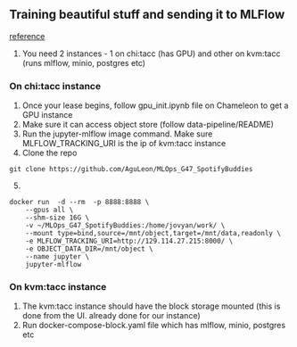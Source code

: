 ## Training beautiful stuff and sending it to MLFlow

[reference](https://edstem.org/us/courses/74594/discussion/6556846)

1. You need 2 instances - 1 on chi:tacc (has GPU) and other on kvm:tacc (runs mlflow, minio, postgres etc)

### On chi:tacc instance
1. Once your lease begins, follow gpu_init.ipynb file on Chameleon to get a GPU instance
2. Make sure it can access object store (follow data-pipeline/README)
3. Run the jupyter-mlflow image command. Make sure MLFLOW_TRACKING_URI is the ip of kvm:tacc instance
4. Clone the repo
```
git clone https://github.com/AguLeon/MLOps_G47_SpotifyBuddies
```
5. 
```
docker run  -d --rm  -p 8888:8888 \
    --gpus all \
    --shm-size 16G \
    -v ~/MLOps_G47_SpotifyBuddies:/home/jovyan/work/ \
    --mount type=bind,source=/mnt/object,target=/mnt/data,readonly \
    -e MLFLOW_TRACKING_URI=http://129.114.27.215:8000/ \
    -e OBJECT_DATA_DIR=/mnt/object \
    --name jupyter \
    jupyter-mlflow
```

### On kvm:tacc instance
1. The kvm:tacc instance should have the block storage mounted (this is done from the UI. already done for our instance)
2. Run docker-compose-block.yaml file which has mlflow, minio, postgres etc
